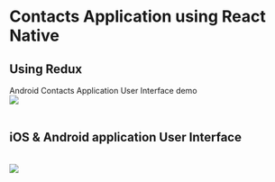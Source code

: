 # Contacts Application using React Native
## Using Redux
 Android Contacts Application User Interface demo  </br>
<img src='https://user-images.githubusercontent.com/46079085/99878693-3d634b00-2c2d-11eb-9f93-3486fd97d0bc.gif'> </br>
</br>
## iOS & Android application User Interface </br>
</br>
<img src='iOS-and-Android-view.png'>
